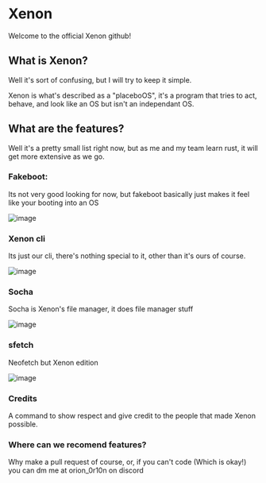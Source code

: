 # Xenon
Welcome to the official Xenon github!

## What is Xenon?

Well it's sort of confusing, but I will try to keep it simple.

Xenon is what's described as a "placeboOS", it's a program that tries to act, behave, and look like an OS but isn't an independant OS.

## What are the features?

Well it's a pretty small list right now, but as me and my team learn rust, it will get more extensive as we go.

### Fakeboot:

Its not very good looking for now, but fakeboot basically just makes it feel like your booting into an OS

![image](https://github.com/user-attachments/assets/173b7f99-a24c-4593-99c1-fef85564d318)

### Xenon cli

Its just our cli, there's nothing special to it, other than it's ours of course. 

![image](https://github.com/user-attachments/assets/692a1c4a-6c49-4500-a1a3-0a50b99188d3)

### Socha

Socha is Xenon's file manager, it does file manager stuff

![image](https://github.com/user-attachments/assets/1fb16bbb-9b0a-4ef9-9f9a-68571c981813)

### sfetch

Neofetch but Xenon edition

![image](https://github.com/user-attachments/assets/4284d556-94a5-4c56-92b9-fc8183e83bb1)

### Credits

A command to show respect and give credit to the people that made Xenon possible.

### Where can we recomend features?

Why make a pull request of course, or, if you can't code (Which is okay!) you can dm me at orion_0r10n on discord
